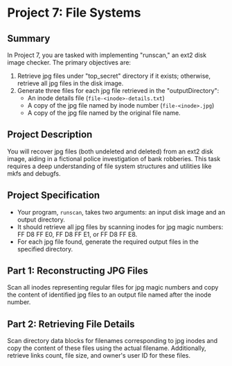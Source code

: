 # Project 7: File Systems

## Summary
In Project 7, you are tasked with implementing "runscan," an ext2 disk image checker. The primary objectives are:
1. Retrieve jpg files under "top_secret" directory if it exists; otherwise, retrieve all jpg files in the disk image.
2. Generate three files for each jpg file retrieved in the "outputDirectory":
    - An inode details file (`file-<inode>-details.txt`)
    - A copy of the jpg file named by inode number (`file-<inode>.jpg`)
    - A copy of the jpg file named by the original file name.

## Project Description
You will recover jpg files (both undeleted and deleted) from an ext2 disk image, aiding in a fictional police investigation of bank robberies. This task requires a deep understanding of file system structures and utilities like mkfs and debugfs.

## Project Specification
- Your program, `runscan`, takes two arguments: an input disk image and an output directory.
- It should retrieve all jpg files by scanning inodes for jpg magic numbers: FF D8 FF E0, FF D8 FF E1, or FF D8 FF E8.
- For each jpg file found, generate the required output files in the specified directory.

## Part 1: Reconstructing JPG Files
Scan all inodes representing regular files for jpg magic numbers and copy the content of identified jpg files to an output file named after the inode number.

## Part 2: Retrieving File Details
Scan directory data blocks for filenames corresponding to jpg inodes and copy the content of these files using the actual filename. Additionally, retrieve links count, file size, and owner's user ID for these files.

